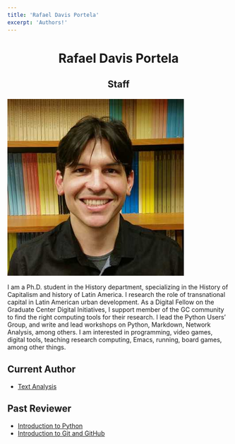 ```yaml
---
title: 'Rafael Davis Portela'
excerpt: 'Authors!'
---
```


# <p style="text-align: center;"> Rafael Davis Portela </p>

## <p style="text-align: center;"> Staff </p>

![Rafael Davis Portela](/images/authors/rafa-davis-portela.jpg)

I am a Ph.D. student in the History department, specializing in the History of Capitalism and history of Latin America. I research the role of transnational capital in Latin American urban development. As a Digital Fellow on the Graduate Center Digital Initiatives, I support member of the GC community to find the right computing tools for their research. I lead the Python Users’ Group, and write and lead workshops on Python, Markdown, Network Analysis, among others. I am interested in programming, video games, digital tools, teaching research computing, Emacs, running, board games, among other things.

## Current Author

- [Text Analysis](/workshops/text-analysis.md)

## Past Reviewer

- [Introduction to Python](/workshops/python.md)
- [Introduction to Git and GitHub](/workshops/git.md)